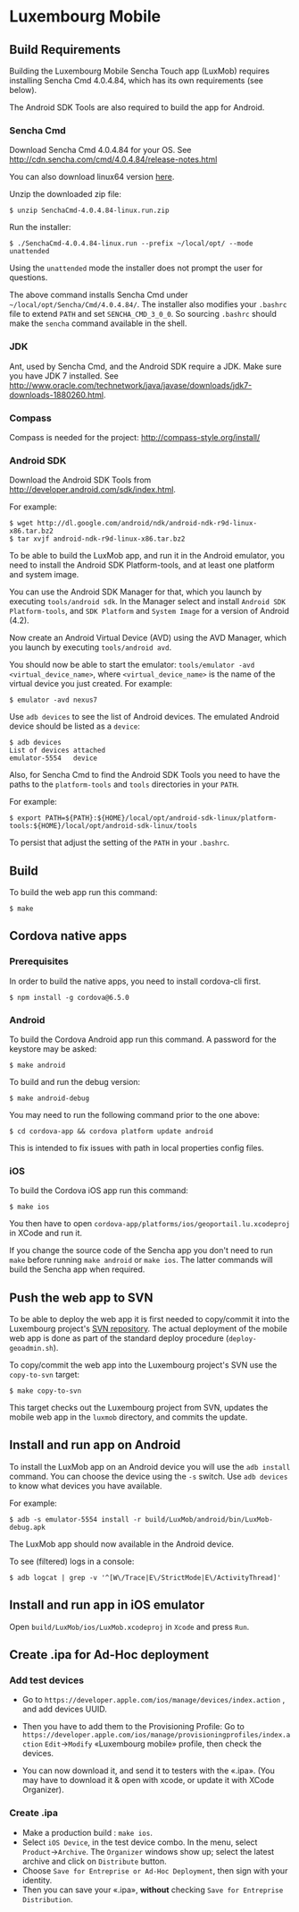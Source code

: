 # Luxembourg Mobile

## Build Requirements

Building the Luxembourg Mobile Sencha Touch app (LuxMob) requires installing
Sencha Cmd 4.0.4.84, which has its own requirements (see below).

The Android SDK Tools are also required to build the app for Android.

### Sencha Cmd

Download Sencha Cmd 4.0.4.84 for your OS. See http://cdn.sencha.com/cmd/4.0.4.84/release-notes.html

You can also download linux64 version [here](https://dev.camptocamp.com/files/lux/SenchaCmd-4.0.4.84-linux-x64.run.zip).

Unzip the downloaded zip file:

    $ unzip SenchaCmd-4.0.4.84-linux.run.zip

Run the installer:

    $ ./SenchaCmd-4.0.4.84-linux.run --prefix ~/local/opt/ --mode unattended

Using the `unattended` mode the installer does not prompt the user for
questions.

The above command installs Sencha Cmd under
`~/local/opt/Sencha/Cmd/4.0.4.84/`.  The installer also modifies your
`.bashrc` file to extend `PATH` and set `SENCHA_CMD_3_0_0`. So sourcing
`.bashrc` should make the `sencha` command available in the shell.

### JDK

Ant, used by Sencha Cmd, and the Android SDK require a JDK. Make sure you have
JDK 7 installed. See
http://www.oracle.com/technetwork/java/javase/downloads/jdk7-downloads-1880260.html.

### Compass

Compass is needed for the project: http://compass-style.org/install/

### Android SDK

Download the Android SDK Tools from
http://developer.android.com/sdk/index.html.

For example:

    $ wget http://dl.google.com/android/ndk/android-ndk-r9d-linux-x86.tar.bz2
    $ tar xvjf android-ndk-r9d-linux-x86.tar.bz2

To be able to build the LuxMob app, and run it in the Android emulator, you
need to install the Android SDK Platform-tools, and at least one platform and
system image.

You can use the Android SDK Manager for that, which you launch by
executing `tools/android sdk`. In the Manager select and install `Android SDK
Platform-tools`, and `SDK Platform` and `System Image` for a version of Android
(4.2).

Now create an Android Virtual Device (AVD) using the AVD Manager, which
you launch by executing `tools/android avd`.

You should now be able to start the emulator: `tools/emulator -avd
<virtual_device_name>`, where `<virtual_device_name>` is the name of the
virtual device you just created. For example:

    $ emulator -avd nexus7

Use `adb devices` to see the list of Android devices. The emulated
Android device should be listed as a `device`:

    $ adb devices
    List of devices attached
    emulator-5554   device

Also, for Sencha Cmd to find the Android SDK Tools you need to have the paths
to the `platform-tools` and `tools` directories in your `PATH`.

For example:

    $ export PATH=${PATH}:${HOME}/local/opt/android-sdk-linux/platform-tools:${HOME}/local/opt/android-sdk-linux/tools

To persist that adjust the setting of the `PATH` in your `.bashrc`.

## Build

To build the web app run this command:

    $ make


## Cordova native apps

### Prerequisites

In order to build the native apps, you need to install cordova-cli first.

    $ npm install -g cordova@6.5.0

### Android

To build the Cordova Android app run this command. A password for the keystore
may be asked:

    $ make android

To build and run the debug version:

    $ make android-debug

You may need to run the following command prior to the one above:

    $ cd cordova-app && cordova platform update android

This is intended to fix issues with path in local properties config files.

### iOS

To build the Cordova iOS app run this command:

    $ make ios

You then have to open `cordova-app/platforms/ios/geoportail.lu.xcodeproj` in
XCode and run it.

If you change the source code of the Sencha app you don't need to run `make`
before running `make android` or `make ios`. The latter commands will build the
Sencha app when required.

## Push the web app to SVN

To be able to deploy the web app it is first needed to copy/commit it into the
Luxembourg project's [SVN
repository](https://project.camptocamp.com/svn/geoportail_luxembourg/trunk/geoadmin/).
The actual deployment of the mobile web app is done as part of the standard
deploy procedure (`deploy-geoadmin.sh`).

To copy/commit the web app into the Luxembourg project's SVN use the
`copy-to-svn` target:

    $ make copy-to-svn

This target checks out the Luxembourg project from SVN, updates the mobile web
app in the `luxmob` directory, and commits the update.

## Install and run app on Android

To install the LuxMob app on an Android device you will use the `adb install`
command. You can choose the device using the `-s` switch. Use `adb devices` to
know what devices you have available.

For example:

    $ adb -s emulator-5554 install -r build/LuxMob/android/bin/LuxMob-debug.apk

The LuxMob app should now available in the Android device.

To see (filtered) logs in a console:

    $ adb logcat | grep -v '^[W\/Trace|E\/StrictMode|E\/ActivityThread]'

## Install and run app in iOS emulator

Open `build/LuxMob/ios/LuxMob.xcodeproj` in `Xcode` and press `Run`.

## Create .ipa for Ad-Hoc deployment

### Add test devices

 - Go to `https://developer.apple.com/ios/manage/devices/index.action` , and add
devices UUID.

 - Then you have to add them to the Provisioning Profile: Go to `https://developer.apple.com/ios/manage/provisioningprofiles/index.action`
`Edit`->`Modify` «Luxembourg mobile» profile, then check the devices.

 - You can now download it, and send it to testers with the «.ipa».
(You may have to download it & open with xcode, or update it with XCode
Organizer).

### Create .ipa

 - Make a production build : `make ios`.
 - Select `iOS Device`, in the test device combo. In the menu, select
   `Product`->`Archive`. The `Organizer` windows show up; select the latest archive
   and click on `Distribute` button.
 - Choose `Save for Entreprise or Ad-Hoc Deployment`, then sign with your
   identity.
 - Then you can save your «.ipa», **without** checking `Save for Entreprise
   Distribution`.
